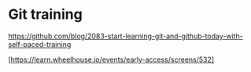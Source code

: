 Git training
========
https://github.com/blog/2083-start-learning-git-and-github-today-with-self-paced-training


[https://learn.wheelhouse.io/events/early-access/screens/532]
